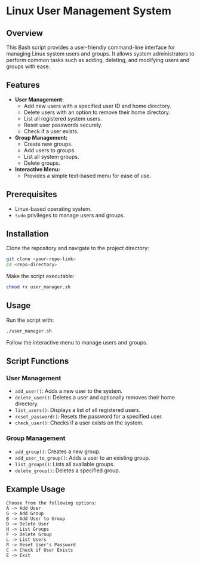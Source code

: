 # Linux User Management System

## Overview
This Bash script provides a user-friendly command-line interface for managing Linux system users and groups. It allows system administrators to perform common tasks such as adding, deleting, and modifying users and groups with ease.

## Features
- **User Management:**
  - Add new users with a specified user ID and home directory.
  - Delete users with an option to remove their home directory.
  - List all registered system users.
  - Reset user passwords securely.
  - Check if a user exists.
- **Group Management:**
  - Create new groups.
  - Add users to groups.
  - List all system groups.
  - Delete groups.
- **Interactive Menu:**
  - Provides a simple text-based menu for ease of use.

## Prerequisites
- Linux-based operating system.
- `sudo` privileges to manage users and groups.

## Installation
Clone the repository and navigate to the project directory:
```sh
git clone <your-repo-link>
cd <repo-directory>
```

Make the script executable:
```sh
chmod +x user_manager.sh
```

## Usage
Run the script with:
```sh
./user_manager.sh
```
Follow the interactive menu to manage users and groups.

## Script Functions
### User Management
- `add_user()`: Adds a new user to the system.
- `delete_user()`: Deletes a user and optionally removes their home directory.
- `list_users()`: Displays a list of all registered users.
- `reset_password()`: Resets the password for a specified user.
- `check_user()`: Checks if a user exists on the system.

### Group Management
- `add_group()`: Creates a new group.
- `add_user_to_group()`: Adds a user to an existing group.
- `list_groups()`: Lists all available groups.
- `delete_group()`: Deletes a specified group.

## Example Usage
```
Choose from the following options:
A -> Add User
G -> Add Group
B -> Add User to Group
D -> Delete User
H -> List Groups
F -> Delete Group
L -> List Users
R -> Reset User's Password
C -> Check if User Exists
E -> Exit
```

